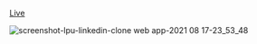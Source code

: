 

[Live](https://lpu-linkedin-clone.web.app/)




![screenshot-lpu-linkedin-clone web app-2021 08 17-23_53_48](https://user-images.githubusercontent.com/71871246/129780276-980b3800-4fdb-48bc-9a1b-547e62610e8b.png)

